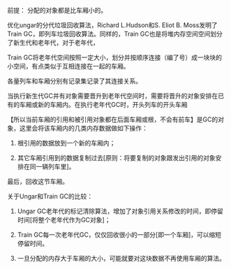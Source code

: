 前提： 分配的对象都是比车厢小的。

优化ungar的分代垃圾回收算法，Richard L.Hudson和S. Eliot B. Moss发明了Train GC，即列车垃圾回收算法。同样的，Train GC也是将堆内存空间空间划分了新生代和老年代，对于老年代，

Train GC将老年代空间按照一定大小，划分并按顺序连接（编了号）成一块块的小空间，有点类似于互相连接在一起的车厢。

各量列车和车厢分别有记录集记录了其连接关系。

当执行新生代GC并有对象需要晋升到老年代空间时，需要将晋升的对象安排在已有的车厢或新的车厢内。在执行老年代GC时，开头列车的开头车厢

【所以当前车厢的引用和被引用对象都在后面车厢或根，不会有前车】是GC的对象，这里会将该车厢内的几类内存数据做如下操作：

1. 根引用的数据放到一个新的车厢内；

2. 其它车厢引用到的数据复制过去\[原则：将要复制的对象跟发出引用的对象安排在同一辆列车里\]。

最后，回收这节车厢。

关于Ungar和Train GC的比较：

1. Ungar GC老年代的标记清除算法，增加了对象引用关系修改的时间，即停留时间\[将整个老年代作为GC对象\]；

2. Train GC每一次老年代GC，仅仅回收很小的一部分\[即一个车厢\]，可以缩短停留时间。

3. 一旦分配的内存大于车厢的大小，可能就要对这块数据不再使用车厢的算法。




